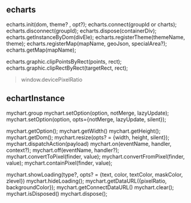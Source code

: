 echarts
---
echarts.init(dom, theme? , opt?);
echarts.connect(groupId or charts);
echarts.disconnect(groupId);
echarts.dispose(containerDiv);
echarts.getInstanceByDom(divEle);
echarts.registerTheme(themeName, theme);
echarts.registerMap(mapName, geoJson, specialArea?);
echarts.getMap(mapName);

echarts.graphic.clipPointsByRect(points, rect);
echarts.graphic.clipRectByRect(targetRect, rect);


> window.devicePixelRatio

echartInstance
---

mychart.group
mychart.setOption(option, notMerge, lazyUpdate);
mychart.setOption(option, opts={notMerge, lazyUpdate, silent});

mychart.getOption();
mychart.getWidth()
mychart.getHeight();
mychart.getDom();
mychart.resize(opts? = {width, height, silent});
mychart.dispatchAction(payload)
mychart.on(eventName, handler, context?);
mychart.off(eventName, handler?);
mychart.convertToPixel(finder, value);
mychart.convertFromPixel(finder, value);
mychart.containPixel(finder, value);

mychart.showLoading(type?, opts? = {text, color, textColor, maskColor, zlevel})
mychart.hideLoading();
mychart.getDataURL({pixelRatio, backgroundColor});
mychart.getConnectDataURL()
mychart.clear();
mychart.isDisposed()
mychart.dispose();





